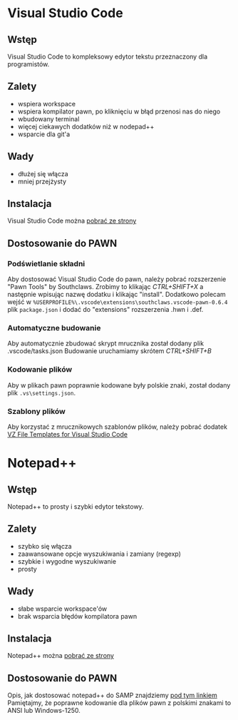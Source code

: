 # Visual Studio Code

## Wstęp

Visual Studio Code to kompleksowy edytor tekstu przeznaczony dla programistów.

## Zalety

- wspiera workspace
- wspiera kompilator pawn, po kliknięciu w błąd przenosi nas do niego
- wbudowany terminal
- więcej ciekawych dodatków niż w nodepad++
- wsparcie dla git'a

## Wady

- dłużej się włącza
- mniej przejżysty

## Instalacja

Visual Studio Code można [pobrać ze strony](https://code.visualstudio.com/download)

## Dostosowanie do PAWN

### Podświetlanie składni

Aby dostosować Visual Studio Code do pawn, należy pobrać rozszerzenie "Pawn Tools" by Southclaws.
Zrobimy to klikając *CTRL+SHIFT+X* a następnie wpisując nazwę dodatku i klikając "install".
Dodatkowo polecam wejść w `%USERPROFILE%\.vscode\extensions\southclaws.vscode-pawn-0.6.4` plik `package.json` i dodać do "extensions" rozszerzenia .hwn i .def.

### Automatyczne budowanie

Aby automatycznie zbudować skrypt mrucznika został dodany plik .vscode/tasks.json
Budowanie uruchamiamy skrótem *CTRL+SHIFT+B*

### Kodowanie plików

Aby w plikach pawn poprawnie kodowane były polskie znaki, został dodany plik `.vs\settings.json`.

### Szablony plików

Aby korzystać z mrucznikowych szablonów plików, należy pobrać dodatek [VZ File Templates for Visual Studio Code](https://marketplace.visualstudio.com/items?itemName=VisualZoran.vz-file-templates)

# Notepad++

## Wstęp

Notepad++ to prosty i szybki edytor tekstowy.

## Zalety

- szybko się włącza
- zaawansowane opcje wyszukiwania i zamiany (regexp)
- szybkie i wygodne wyszukiwanie
- prosty

## Wady

- słabe wsparcie workspace'ów
- brak wsparcia błędów kompilatora pawn

## Instalacja

Notepad++ można [pobrać ze strony](https://notepad-plus-plus.org/download)

## Dostosowanie do PAWN

Opis, jak dostosować notepad++ do SAMP znajdziemy [pod tym linkiem](https://forum.sa-mp.com/showthread.php?t=657898)
Pamiętajmy, że poprawne kodowanie dla plików pawn z polskimi znakami to ANSI lub Windows-1250.